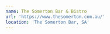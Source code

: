 ```yaml
---
name: The Somerton Bar & Bistro
url: 'https://www.thesomerton.com.au/'
location: 'The Somerton Bar, SA'
---
```


 